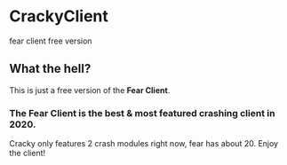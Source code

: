 # CrackyClient
fear client free version

## What the hell?
This is just a free version of the **Fear Client**.

### The Fear Client is the best & most featured crashing client in 2020.
 
Cracky only features 2 crash modules right now, fear has about 20. Enjoy the client!
